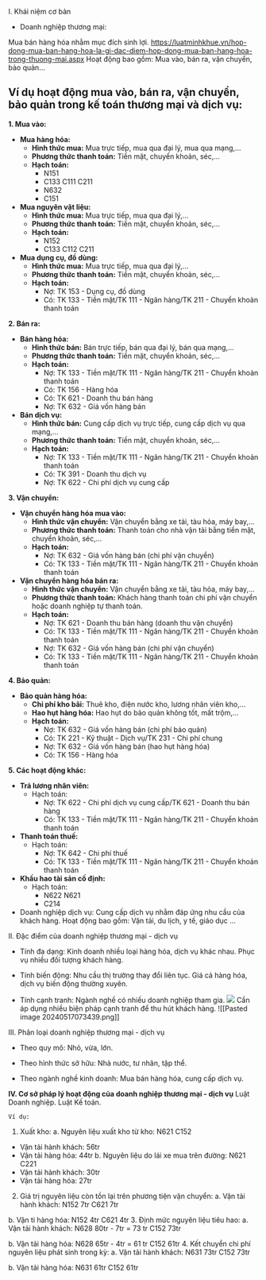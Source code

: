 I. Khái niệm cơ bản
- Doanh nghiệp thương mại:

Mua bán hàng hóa nhằm mục đích sinh lợi.
https://luatminhkhue.vn/hop-dong-mua-ban-hang-hoa-la-gi-dac-diem-hop-dong-mua-ban-hang-hoa-trong-thuong-mai.aspx
Hoạt động bao gồm: Mua vào, bán ra, vận chuyển, bảo quản...
## Ví dụ hoạt động mua vào, bán ra, vận chuyển, bảo quản trong kế toán thương mại và dịch vụ:

**1. Mua vào:**
- **Mua hàng hóa:**
    - **Hình thức mua:** Mua trực tiếp, mua qua đại lý, mua qua mạng,...
    - **Phương thức thanh toán:** Tiền mặt, chuyển khoản, séc,...
    - **Hạch toán:**
        - N151 
        - C133 C111 C211 
        - N632 
        - C151 
- **Mua nguyên vật liệu:**
    - **Hình thức mua:** Mua trực tiếp, mua qua đại lý,...
    - **Phương thức thanh toán:** Tiền mặt, chuyển khoản, séc,...
    - **Hạch toán:**
        - N152
        - C133 C112 C211 
- **Mua dụng cụ, đồ dùng:**
    - **Hình thức mua:** Mua trực tiếp, mua qua đại lý,...
    - **Phương thức thanh toán:** Tiền mặt, chuyển khoản, séc,...
    - **Hạch toán:**
        - Nợ: TK 153 - Dụng cụ, đồ dùng
        - Có: TK 133 - Tiền mặt/TK 111 - Ngân hàng/TK 211 - Chuyển khoản thanh toán

**2. Bán ra:**

- **Bán hàng hóa:**
    - **Hình thức bán:** Bán trực tiếp, bán qua đại lý, bán qua mạng,...
    - **Phương thức thanh toán:** Tiền mặt, chuyển khoản, séc,...
    - **Hạch toán:**
        - Nợ: TK 133 - Tiền mặt/TK 111 - Ngân hàng/TK 211 - Chuyển khoản thanh toán
        - Có: TK 156 - Hàng hóa
        - Có: TK 621 - Doanh thu bán hàng
        - Nợ: TK 632 - Giá vốn hàng bán
- **Bán dịch vụ:**
    - **Hình thức bán:** Cung cấp dịch vụ trực tiếp, cung cấp dịch vụ qua mạng,...
    - **Phương thức thanh toán:** Tiền mặt, chuyển khoản, séc,...
    - **Hạch toán:**
        - Nợ: TK 133 - Tiền mặt/TK 111 - Ngân hàng/TK 211 - Chuyển khoản thanh toán
        - Có: TK 391 - Doanh thu dịch vụ
        - Nợ: TK 622 - Chi phí dịch vụ cung cấp

**3. Vận chuyển:**

- **Vận chuyển hàng hóa mua vào:**
    - **Hình thức vận chuyển:** Vận chuyển bằng xe tải, tàu hỏa, máy bay,...
    - **Phương thức thanh toán:** Thanh toán cho nhà vận tải bằng tiền mặt, chuyển khoản, séc,...
    - **Hạch toán:**
        - Nợ: TK 632 - Giá vốn hàng bán (chi phí vận chuyển)
        - Có: TK 133 - Tiền mặt/TK 111 - Ngân hàng/TK 211 - Chuyển khoản thanh toán
- **Vận chuyển hàng hóa bán ra:**
    - **Hình thức vận chuyển:** Vận chuyển bằng xe tải, tàu hỏa, máy bay,...
    - **Phương thức thanh toán:** Khách hàng thanh toán chi phí vận chuyển hoặc doanh nghiệp tự thanh toán.
    - **Hạch toán:**
        - Nợ: TK 621 - Doanh thu bán hàng (doanh thu vận chuyển)
        - Có: TK 133 - Tiền mặt/TK 111 - Ngân hàng/TK 211 - Chuyển khoản thanh toán
        - Nợ: TK 632 - Giá vốn hàng bán (chi phí vận chuyển)
        - Có: TK 133 - Tiền mặt/TK 111 - Ngân hàng/TK 211 - Chuyển khoản thanh toán

**4. Bảo quản:**
- **Bảo quản hàng hóa:**
    - **Chi phí kho bãi:** Thuê kho, điện nước kho, lương nhân viên kho,...
    - **Hao hụt hàng hóa:** Hao hụt do bảo quản không tốt, mất trộm,...
    - **Hạch toán:**
        - Nợ: TK 632 - Giá vốn hàng bán (chi phí bảo quản)
        - Có: TK 221 - Kỹ thuật - Dịch vụ/TK 231 - Chi phí chung
        - Nợ: TK 632 - Giá vốn hàng bán (hao hụt hàng hóa)
        - Có: TK 156 - Hàng hóa

**5. Các hoạt động khác:**

- **Trả lương nhân viên:**
    - Hạch toán:
        - Nợ: TK 622 - Chi phí dịch vụ cung cấp/TK 621 - Doanh thu bán hàng
        - Có: TK 133 - Tiền mặt/TK 111 - Ngân hàng/TK 211 - Chuyển khoản thanh toán
- **Thanh toán thuế:**
    - Hạch toán:
        - Nợ: TK 642 - Chi phí thuế
        - Có: TK 133 - Tiền mặt/TK 111 - Ngân hàng/TK 211 - Chuyển khoản thanh toán
- **Khấu hao tài sản cố định:**
    - Hạch toán:
        - N622 N621 
        - C214 
- Doanh nghiệp dịch vụ:
Cung cấp dịch vụ nhằm đáp ứng nhu cầu của khách hàng.
Hoạt động bao gồm: Vận tải, du lịch, y tế, giáo dục ...

II. Đặc điểm của doanh nghiệp thương mại - dịch vụ

- Tính đa dạng:
Kinh doanh nhiều loại hàng hóa, dịch vụ khác nhau.
Phục vụ nhiều đối tượng khách hàng.

- Tính biến động:
Nhu cầu thị trường thay đổi liên tục.
Giá cả hàng hóa, dịch vụ biến động thường xuyên.

- Tính cạnh tranh:
Ngành nghề có nhiều doanh nghiệp tham gia.
![](https://financesonline.com/uploads/2019/11/job-trends-1024x1024.png)
Cần áp dụng nhiều biện pháp cạnh tranh để thu hút khách hàng.
![[Pasted image 20240517073439.png]]

III. Phân loại doanh nghiệp thương mại - dịch vụ
- Theo quy mô:
Nhỏ, vừa, lớn.

- Theo hình thức sở hữu:
Nhà nước, tư nhân, tập thể.

- Theo ngành nghề kinh doanh:
Mua bán hàng hóa, cung cấp dịch vụ.

**IV. Cơ sở pháp lý hoạt động của doanh nghiệp thương mại - dịch vụ**
Luật Doanh nghiệp.
Luật Kế toán.

	Ví dụ:
1. Xuất kho:
a. Nguyên liệu xuất kho từ kho:
N621
C152
- Vận tải hành khách: 56tr
- Vận tải hàng hóa: 44tr
b. Nguyên liệu do lái xe mua trên đường:
N621
C221
- Vận tải hành khách: 30tr
- Vận tải hàng hóa: 27tr

2. Giá trị nguyên liệu còn tồn lại trên phương tiện vận chuyển:
a. Vận tải hành khách:
N152 7tr
C621 7tr

b. Vận ti hàng hóa:
N152 4tr
C621 4tr
3. Định mức nguyên liệu tiêu hao:
a. Vận tải hành khách:
N628 80tr - 7tr = 73 tr
C152 73tr

b. Vận tải hàng hóa:
N628 65tr - 4tr = 61 tr
C152 61tr
4. Kết chuyển chi phí nguyên liệu phát sinh trong kỳ:
a. Vận tải hành khách:
N631 73tr
C152 73tr

b. Vận tải hàng hóa:
N631 61tr
C152 61tr